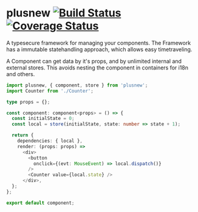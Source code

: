 # plusnew [![Build Status](https://api.travis-ci.org/plusnew/plusnew.svg?branch=master)](https://travis-ci.org/plusnew/plusnew) [![Coverage Status](https://coveralls.io/repos/github/plusnew/plusnew/badge.svg?branch=master)](https://coveralls.io/github/plusnew/plusnew)

A typesecure framework for managing your components.
The Framework has a immutable statehandling approach, which allows easy timetraveling.

A Component can get data by it's props, and by unlimited internal and external stores.
This avoids nesting the component in containers for i18n and others.

```ts
import plusnew, { component, store } from 'plusnew';
import Counter from './Counter';

type props = {};

const component: component<props> = () => {
  const initialState = 0;
  const local = store(initialState, state: number => state + 1);

  return {
    dependencies: { local },
    render: (props: props) =>
      <div>
        <button
          onclick={(evt: MouseEvent) => local.dispatch()}
        />
        <Counter value={local.state} />
      </div>,
  };
};

export default component;

```
